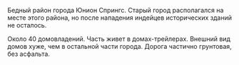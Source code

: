 Бедный район города Юнион Спрингс.
Старый город располагался на месте этого района, но после нападения индейцев исторических зданий не осталось.

Около 40 домовладений. Часть живет в домах-трейлерах. Внешний вид домов хуже, чем в остальной части города. Дорога частично грунтовая, без асфальта.